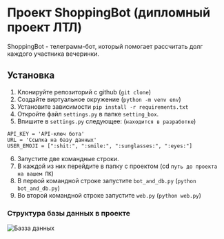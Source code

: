 # Проект ShoppingBot (дипломный проект ЛТЛ)

ShoppingBot - телеграмм-бот, который помогает рассчитать долг каждого участника вечеринки.

## Установка

1. Клонируйте репозиторий с github (`git clone`)
2. Создайте виртуальное окружение (`python -m venv env`)
3. Установите зависимости `pip install -r requirements.txt`
4. Откройте файл `settings.py` в папке `setting_box`.
5. Впишите в `settings.py` следующее: (`находится в разработке`)
```
API_KEY = 'API-ключ бота'
URL = 'Ссылка на базу данных'
USER_EMOJI = [":shit:", ":smile:", ":sunglasses:", ":eyes:"]
```
6. Запустите две командные строки.
7. В каждой из них перейдите в папку с проектом (cd `путь до проекта на вашем ПК`)
8. В первой командной строке запустите `bot_and_db.py` (`python bot_and_db.py`)
9. Во второй командной строке запустите `web.py` (`python web.py`)

### Структура базы данных в проекте

![Базза данных](https://raw.githubusercontent.com/Vladislav-opto/Shopping_Bot_Final/main/images/db.JPG)
